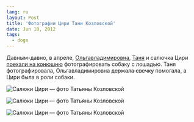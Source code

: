 ```yaml
---
lang: ru
layout: Post
title: 'Фотографии Цири Тани Козловской'
date: Jun 18, 2012
tags:
  - dogs
---
```


Давным-давно, в апреле, [Ольгавладимировна](http://airve.livejournal.com/), [Таня](http://kofestudio.livejournal.com/) и салючка Цири [поехали на конюшню](http://kofestudio.livejournal.com/61290.html) фотографировать собаку с лошадью. Таня фотографировала, Ольгавладимировна ~~держала свечку~~ помогала, а Цири была в роли собаки.

![Салюки Цири — фото Татьяны Козловской](upload://Saluki-1.jpg)

<!--more-->

![Салюки Цири — фото Татьяны Козловской](upload://Saluki-3.jpg)

![Салюки Цири — фото Татьяны Козловской](upload://Saluki-5.jpg)
